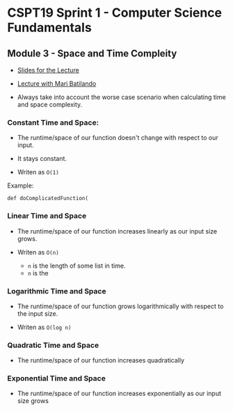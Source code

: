 # CSPT19 Sprint 1 - Computer Science Fundamentals 

## Module 3 - Space and Time Compleity

* [Slides for the Lecture]()

* [Lecture with Mari Batilando]()

* Always take into account the worse case scenario when calculating time and space complexity.

### Constant Time and Space:
* The runtime/space of our function doesn't change with respect to our input.

* It stays constant.

* Writen as `O(1)`

Example:
```
def doComplicatedFunction(
```

### Linear Time and Space

* The runtime/space of our function increases linearly as our input size grows.

* Writen as `O(n)` 
    - `n` is the length of some list in time.
    - `n` is the 
    
### Logarithmic Time and Space

* The runtime/space of our function grows logarithmically with respect to the input size.

* Writen as `O(log n)`

### Quadratic Time and Space

* The runtime/space of our function increases quadratically 

### Exponential Time and Space

* The runtime/space of our function increases exponentially as our input size grows
